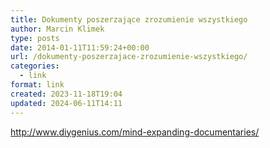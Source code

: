 ```yaml
---
title: Dokumenty poszerzające zrozumienie wszystkiego
author: Marcin Klimek
type: posts
date: 2014-01-11T11:59:24+00:00
url: /dokumenty-poszerzajace-zrozumienie-wszystkiego/
categories:
  - link
format: link
created: 2023-11-18T19:04
updated: 2024-06-11T14:11
---
```

<http://www.diygenius.com/mind-expanding-documentaries/>

&nbsp;
